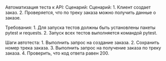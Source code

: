 Автоматизация теста к API:
   Сценарий:
Сценарий:   1. Клиент создает заказ.
            2. Проверяется, что по треку заказа можно получить данные о заказе.

Требования: 1. Для запуска тестов должны быть установлены пакеты pytest и requests.
            2. Запуск всех тестов выполняется командой pytest.
 
Шаги автотеста:
            1. Выполнить запрос на создание заказа.
            2. Сохранить номер трека заказа.
            3. Выполнить запрос на получение заказа по треку заказа.
            4. Проверить, что код ответа равен 200.